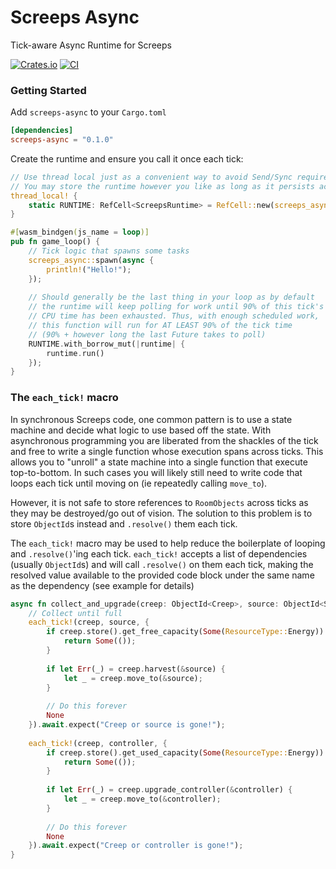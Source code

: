 # Screeps Async
Tick-aware Async Runtime for Screeps

[![Crates.io][crates-badge]][crates-url]
[![CI][actions-badge]][actions-url]

[crates-badge]: https://img.shields.io/crates/v/screeps-async.svg
[crates-url]: https://crates.io/crates/screeps-async
[actions-badge]: https://github.com/scottbot95/screeps-async/actions/workflows/ci.yml/badge.svg
[actions-url]: https://github.com/scottbot95/screeps-async/actions/workflows/ci.yml

### Getting Started
Add `screeps-async` to your `Cargo.toml`
```toml
[dependencies]
screeps-async = "0.1.0"
```

Create the runtime and ensure you call it once each tick:
```rust
// Use thread local just as a convenient way to avoid Send/Sync requirements as Screeps is single-threaded
// You may store the runtime however you like as long as it persists across ticks
thread_local! {
    static RUNTIME: RefCell<ScreepsRuntime> = RefCell::new(screeps_async::runtime::Builder::new().build());
}

#[wasm_bindgen(js_name = loop)]
pub fn game_loop() {
    // Tick logic that spawns some tasks
    screeps_async::spawn(async {
        println!("Hello!");
    });
    
    // Should generally be the last thing in your loop as by default
    // the runtime will keep polling for work until 90% of this tick's
    // CPU time has been exhausted. Thus, with enough scheduled work,
    // this function will run for AT LEAST 90% of the tick time
    // (90% + however long the last Future takes to poll)
    RUNTIME.with_borrow_mut(|runtime| {
        runtime.run()
    });
}
```

### The `each_tick!` macro 

In synchronous Screeps code, one common pattern is to use a state machine and decide what logic to use based off the state.
With asynchronous programming you are liberated from the shackles of the tick and free to write a single function whose
execution spans across ticks. This allows you to "unroll" a state machine into a single function that execute top-to-bottom.
In such cases you will likely still need to write code that loops each tick until moving on (ie repeatedly calling `move_to`).

However, it is not safe to store references to `RoomObjects` across ticks as they may be destroyed/go out of vision. 
The solution to this problem is to store `ObjectId`s instead and `.resolve()` them each tick.

The `each_tick!` macro may be used to help reduce the boilerplate of looping and `.resolve()`'ing each tick. 
`each_tick!` accepts a list of dependencies (usually `ObjectId`s) and will call `.resolve()` on them each tick, making the
resolved value available to the provided code block under the same name as the dependency (see example for details)


```rust
async fn collect_and_upgrade(creep: ObjectId<Creep>, source: ObjectId<Source>, controller: ObjectId<StructureController>) {
    // Collect until full
    each_tick!(creep, source, {
        if creep.store().get_free_capacity(Some(ResourceType::Energy)) == 0 {
            return Some(());
        }
        
        if let Err(_) = creep.harvest(&source) {
            let _ = creep.move_to(&source);
        }
        
        // Do this forever
        None
    }).await.expect("Creep or source is gone!");
    
    each_tick!(creep, controller, {
        if creep.store().get_used_capacity(Some(ResourceType::Energy)) == 0 {
            return Some(());
        }
        
        if let Err(_) = creep.upgrade_controller(&controller) {
            let _ = creep.move_to(&controller);
        }
        
        // Do this forever
        None
    }).await.expect("Creep or controller is gone!");
}

```
